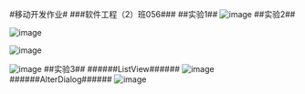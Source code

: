 #移动开发作业#
###软件工程（2）班056###
##实验1##
 ![image](https://github.com/que123567/HelloWorld/blob/master/app/src/main/res/drawable/Hello.png)
##实验2##

 ![image](https://github.com/que123567/Labs/blob/master/ThreeKindsOfLayout/app/src/main/res/drawable/layout1.png)
 
![image](https://github.com/que123567/Labs/blob/master/ThreeKindsOfLayout/app/src/main/res/drawable/layout2.png)
 
![image](https://github.com/que123567/Labs/blob/master/ThreeKindsOfLayout/app/src/main/res/drawable/layout3.png)
##实验3##
######ListView######
![image](https://github.com/que123567/Labs/blob/master/Lab3/app/src/main/res/drawable/test.png)
######AlterDialog######
![image](https://github.com/que123567/Labs/blob/master/Lab3/app/src/main/res/drawable/Test2.png)
 